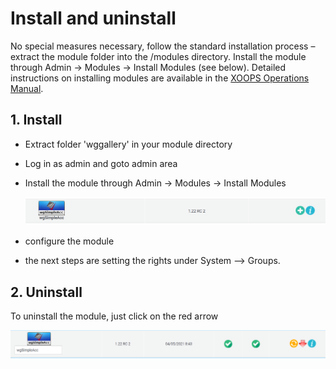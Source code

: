 # Install and uninstall

No special measures necessary, follow the standard installation process – extract the module folder into the /modules directory. Install the module through Admin -&gt; Modules -&gt; Install Modules \(see below\). Detailed instructions on installing modules are available in the [XOOPS Operations Manual](http://goo.gl/adT2i).

## 1. Install

* Extract folder 'wggallery' in your module directory
* Log in as admin and goto admin area
* Install the module through Admin -&gt; Modules -&gt; Install Modules

  ![Module administration and install](../.gitbook/assets/en_admin_install.png)

* configure the module
* the next steps are setting the rights under System --&gt; Groups.

## 2. Uninstall

To uninstall the module, just click on the red arrow

![The Module Administration and un-install](../.gitbook/assets/en_admin_uninstall.png)

